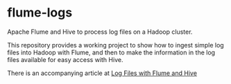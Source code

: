 flume-logs
==========

Apache Flume and Hive to process log files on a Hadoop cluster.

This repository provides a working project to show how to ingest simple log files into Hadoop with Flume, and then to make the information in the log files available for easy access with Hive.  

There is an accompanying article at [Log Files with Flume and Hive](http://www.lopakalogic.com/articles/hadoop-articles/log-files-flume-hive/)

